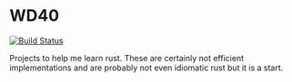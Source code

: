 # WD40
[![Build Status](https://travis-ci.org/davidMcneil/wd40.svg?branch=master)](https://travis-ci.org/davidMcneil/wd40)

Projects to help me learn rust. These are certainly not efficient implementations and are probably not even idiomatic rust but it is a start.
